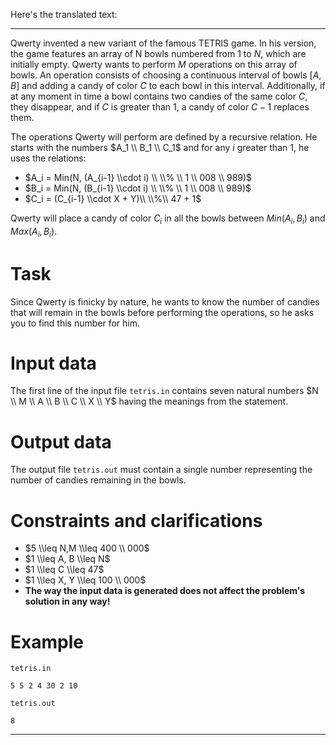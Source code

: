 Here's the translated text:

---

Qwerty invented a new variant of the famous TETRIS game. In his version, the game features an array of N bowls numbered from $1$ to $N$, which are initially empty. Qwerty wants to perform $M$ operations on this array of bowls. An operation consists of choosing a continuous interval of bowls $[A, B]$ and adding a candy of color $C$ to each bowl in this interval. Additionally, if at any moment in time a bowl contains two candies of the same color $C$, they disappear, and if $C$ is greater than $1$, a candy of color $C-1$ replaces them.

The operations Qwerty will perform are defined by a recursive relation. He starts with the numbers $A_1 \\ B_1 \\ C_1$ and for any $i$ greater than $1$, he uses the relations:

* $A_i = Min(N, (A_{i-1} \\cdot i) \\ \\% \\ 1 \\ 008 \\ 989)$
* $B_i = Min(N, (B_{i-1} \\cdot i) \\ \\% \\ 1 \\ 008 \\ 989)$
* $C_i = (C_{i-1} \\cdot X + Y)\\ \\%\\ 47 + 1$

Qwerty will place a candy of color $C_i$ in all the bowls between $Min(A_i,B_i)$ and $Max(A_i,B_i)$.

# Task

Since Qwerty is finicky by nature, he wants to know the number of candies that will remain in the bowls before performing the operations, so he asks you to find this number for him.

# Input data

The first line of the input file `tetris.in` contains seven natural numbers $N \\ M \\ A \\ B \\ C \\ X \\ Y$ having the meanings from the statement.

# Output data

The output file `tetris.out` must contain a single number representing the number of candies remaining in the bowls.

# Constraints and clarifications

* $5 \\leq N,M \\leq 400 \\ 000$
* $1 \\leq A, B \\leq N$
* $1 \\leq C \\leq 47$
* $1 \\leq X, Y \\leq 100 \\ 000$
* **The way the input data is generated does not affect the problem's solution in any way!**

# Example

`tetris.in`
```
5 5 2 4 30 2 10
```

`tetris.out`
```
8
```

---